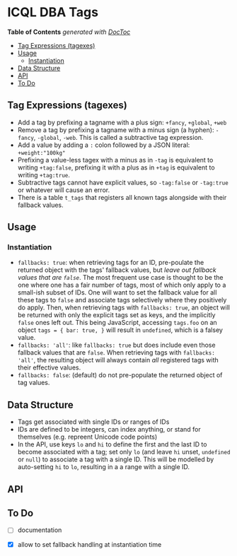 

# ICQL DBA Tags


<!-- START doctoc generated TOC please keep comment here to allow auto update -->
<!-- DON'T EDIT THIS SECTION, INSTEAD RE-RUN doctoc TO UPDATE -->
**Table of Contents**  *generated with [DocToc](https://github.com/thlorenz/doctoc)*

- [Tag Expressions (tagexes)](#tag-expressions-tagexes)
- [Usage](#usage)
  - [Instantiation](#instantiation)
- [Data Structure](#data-structure)
- [API](#api)
- [To Do](#to-do)

<!-- END doctoc generated TOC please keep comment here to allow auto update -->


## Tag Expressions (tagexes)

* Add a tag by prefixing a tagname with a plus sign: `+fancy`, `+global`, `+web`
* Remove a tag by prefixing a tagname with a minus sign (a hyphen): `-fancy`, `-global`, `-web`. This is
  called a subtractive tag expression.
* Add a value by adding a `:` colon followed by a JSON literal: `+weight:"100kg"`
* Prefixing a value-less tagex with a minus as in `-tag` is equivalent to writing `+tag:false`, prefixing it
  with a plus as in `+tag` is equivalent to writing `+tag:true`.
* Subtractive tags cannot have explicit values, so `-tag:false` or `-tag:true` or whatever will cause an
  error.
* There is a table `t_tags` that registers all known tags alongside with their fallback values.


## Usage

### Instantiation

* `fallbacks: true`: when retrieving tags for an ID, pre-poulate the returned object with the
  tags' fallback values, but *leave out fallback values that are `false`*. The most frequent use case is
  thought to be the one where one has a fair number of tags, most of which only apply to a small-ish
  subset of IDs. One will want to set the fallback value for all these tags to `false` and associate tags
  selectively where they positively do apply. Then, when retrieving tags with `fallbacks: true`, an object
  will be returned with only the explicit tags set as keys, and the implicitly `false` ones left out. This
  being JavaScript, accessing `tags.foo` on an object `tags = { bar: true, }` will result in `undefined`,
  which is a falsey value.
* `fallbacks: 'all'`: like `fallbacks: true` but does include even those fallback values that are `false`.
  When retrieving tags with `fallbacks: 'all'`, the resulting object will always contain *all* registered
  tags with their effective values.
* `fallbacks: false`: (default) do not pre-populate the returned object of tag values.


## Data Structure

* Tags get associated with single IDs or ranges of IDs
* IDs are defined to be integers, can index anything, or stand for themselves (e.g. repreent Unicode code
  points)
* In the API, use keys `lo` and `hi` to define the first and the last ID to become associated with a tag;
  set only `lo` (and leave `hi` unset, `undefined` or `null`) to associate a tag with a single ID. This will
  be modelled by auto-setting `hi` to `lo`, resulting in a a range with a single ID.


## API

## To Do

* [ ] documentation
* [X] allow to set fallback handling at instantiation time




